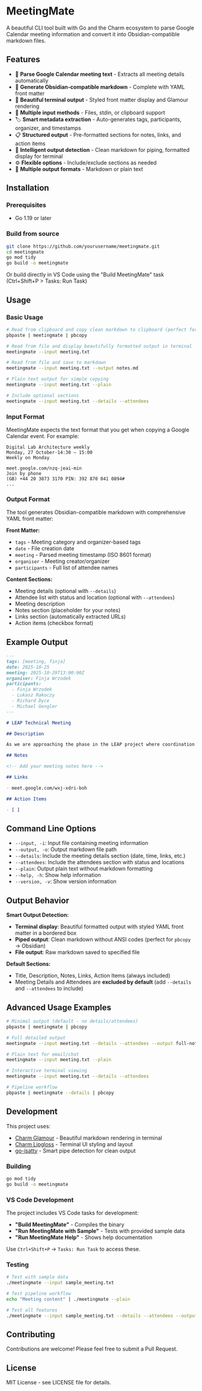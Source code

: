 # MeetingMate

A beautiful CLI tool built with Go and the Charm ecosystem to parse Google Calendar meeting information and convert it into Obsidian-compatible markdown files.

## Features

- 📅 **Parse Google Calendar meeting text** - Extracts all meeting details automatically
- 📝 **Generate Obsidian-compatible markdown** - Complete with YAML front matter
- 🎨 **Beautiful terminal output** - Styled front matter display and Glamour rendering
- 📱 **Multiple input methods** - Files, stdin, or clipboard support
- 🏷️ **Smart metadata extraction** - Auto-generates tags, participants, organizer, and timestamps
- 📋 **Structured output** - Pre-formatted sections for notes, links, and action items
- 🔄 **Intelligent output detection** - Clean markdown for piping, formatted display for terminal
- ⚙️ **Flexible options** - Include/exclude sections as needed
- 📄 **Multiple output formats** - Markdown or plain text

## Installation

### Prerequisites

- Go 1.19 or later

### Build from source

```bash
git clone https://github.com/yourusername/meetingmate.git
cd meetingmate
go mod tidy
go build -o meetingmate
```

Or build directly in VS Code using the "Build MeetingMate" task (Ctrl+Shift+P > Tasks: Run Task)

## Usage

### Basic Usage

```bash
# Read from clipboard and copy clean markdown to clipboard (perfect for Obsidian)
pbpaste | meetingmate | pbcopy

# Read from file and display beautifully formatted output in terminal
meetingmate --input meeting.txt

# Read from file and save to markdown
meetingmate --input meeting.txt --output notes.md

# Plain text output for simple copying
meetingmate --input meeting.txt --plain

# Include optional sections
meetingmate --input meeting.txt --details --attendees
```

### Input Format

MeetingMate expects the text format that you get when copying a Google Calendar event. For example:

```
Digital Lab Architecture weekly
Monday, 27 October⋅14:30 – 15:00
Weekly on Monday

meet.google.com/nzq-jeai-min
Join by phone
‪(GB) +44 20 3873 3170‬ PIN: ‪392 870 041 0894‬#
...
```

### Output Format

The tool generates Obsidian-compatible markdown with comprehensive YAML front matter:

**Front Matter:**
- `tags` - Meeting category and organizer-based tags
- `date` - File creation date
- `meeting` - Parsed meeting timestamp (ISO 8601 format)
- `organiser` - Meeting creator/organizer
- `participants` - Full list of attendee names

**Content Sections:**
- Meeting details (optional with `--details`)
- Attendee list with status and location (optional with `--attendees`)
- Meeting description
- Notes section (placeholder for your notes)
- Links section (automatically extracted URLs)
- Action items (checkbox format)

## Example Output

```markdown
---
tags: [meeting, finja]
date: 2025-10-25
meeting: 2025-10-29T13:00:00Z
organiser: Finja Wrzodek
participants:
  - Finja Wrzodek
  - Lukasz Rakoczy
  - Richard Dyce
  - Michael Gengler
---

# LEAP Technical Meeting

## Description

As we are approaching the phase in the LEAP project where coordination between the systems involved in material management will be needed, the team has decided that we should meet regularly in a technical group.

## Notes

<!-- Add your meeting notes here -->

## Links

- meet.google.com/wxj-xdri-boh

## Action Items

- [ ] 
```

## Command Line Options

- `--input, -i`: Input file containing meeting information
- `--output, -o`: Output markdown file path  
- `--details`: Include the meeting details section (date, time, links, etc.)
- `--attendees`: Include the attendees section with status and locations
- `--plain`: Output plain text without markdown formatting
- `--help, -h`: Show help information
- `--version, -v`: Show version information

## Output Behavior

**Smart Output Detection:**
- **Terminal display**: Beautiful formatted output with styled YAML front matter in a bordered box
- **Piped output**: Clean markdown without ANSI codes (perfect for `pbcopy` → Obsidian)
- **File output**: Raw markdown saved to specified file

**Default Sections:**
- Title, Description, Notes, Links, Action Items (always included)
- Meeting Details and Attendees are **excluded by default** (add `--details` and `--attendees` to include)

## Advanced Usage Examples

```bash
# Minimal output (default - no details/attendees)
pbpaste | meetingmate | pbcopy

# Full detailed output  
meetingmate --input meeting.txt --details --attendees --output full-notes.md

# Plain text for email/chat
meetingmate --input meeting.txt --plain

# Interactive terminal viewing
meetingmate --input meeting.txt --details --attendees

# Pipeline workflow
pbpaste | meetingmate --details | pbcopy
```

## Development

This project uses:

- [Charm Glamour](https://github.com/charmbracelet/glamour) - Beautiful markdown rendering in terminal
- [Charm Lipgloss](https://github.com/charmbracelet/lipgloss) - Terminal UI styling and layout
- [go-isatty](https://github.com/mattn/go-isatty) - Smart pipe detection for clean output

### Building

```bash
go mod tidy
go build -o meetingmate
```

### VS Code Development

The project includes VS Code tasks for development:

- **"Build MeetingMate"** - Compiles the binary
- **"Run MeetingMate with Sample"** - Tests with provided sample data
- **"Run MeetingMate Help"** - Shows help documentation

Use `Ctrl+Shift+P` → `Tasks: Run Task` to access these.

### Testing

```bash
# Test with sample data
./meetingmate --input sample_meeting.txt

# Test pipeline workflow  
echo "Meeting content" | ./meetingmate --plain

# Test all features
./meetingmate --input sample_meeting.txt --details --attendees --output test.md
```

## Contributing

Contributions are welcome! Please feel free to submit a Pull Request.

## License

MIT License - see LICENSE file for details.